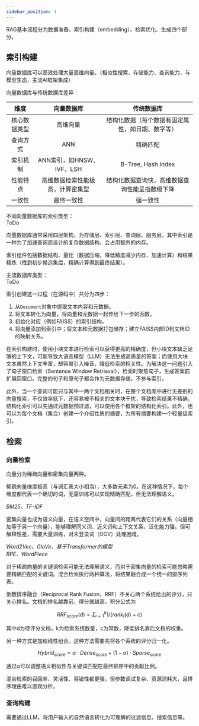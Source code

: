 ```yaml
---
sidebar_position: 1
---
```


RAG基本流程分为数据准备、索引构建（embedding）、检索优化、生成四个部分。  

## 索引构建

向量数据库可以高效处理大量高维向量。（相似性搜索、存储能力、查询能力、与模型生态，主流AI框架集成）    

向量数据库与传统数据库差异：  

|维度|向量数据库|传统数据库|
|:-:|:-:|:-:|
|核心数据类型|高维向量|结构化数据（每个数据有固定属性，如日期、数字等）|
|查询方式|ANN|精确匹配|
|索引机制|ANN索引，如HNSW、IVF、LSH|B-Tree, Hash Index|
|性能特点|高维数据检索性能极高，计算密集型|结构化数据查询快，高维数据查询性能呈指数级下降|
|一致性|最终一致性|强一致性|

不同向量数据库的索引类型：  
ToDo

向量数据库通常采用四层架构，为存储层、索引层、查询层、服务层。其中索引是一种为了加速查询而设计的复杂数据结构，会占用额外的内存。  

索引组件包括数据结构、量化（数据压缩，降低精度减少内存、加速计算）和结果精炼（找到初步候选集后，精确计算得到最终结果）。

主流数据库类型：  
ToDo

索引创建这一过程（在源码中）共分为四步：  

1. 从``Document``对象中提取文本内容和元数据。  
2. 将文本转化为向量，将向量和元数据一起传给下一步的函数。  
3. 初始化对应（例如FAISS）的索引结构。
4. 将向量添加到索引中；将文本和元数据打包储存；建立FAISS内部ID到文档ID的映射关系。  

在索引构建时，使用小块文本进行检索可以获得更高的精确度，但小块文本缺乏足够的上下文，可能导致大语言模型（LLM）无法生成高质量的答案；而使用大块文本虽然上下文丰富，却容易引入噪音，降低检索的相关性。为解决这一问题引入了句子窗口检索（Sentence Window Retrieval），检索时聚焦句子，生成答案前扩展回窗口。完整的句子和原句子都会作为元数据存储，不参与索引。  

此外，当一个查询可能只与其中一两个文档相关时，在整个文档库中进行无差别的向量搜索，不仅效率低下，还容易被不相关的文本块干扰，导致检索结果不精确。结构化索引可以先通过元数据预过滤，可以使用各个框架的结构化索引。此外，也可以为每个文档（集合）创建一个介绍性质的摘要，为所有摘要构建一个轻量级索引。

## 检索

### 向量检索

向量分为稀疏向量和密集向量两种。

稀疏向量维度极高（与词汇表大小相当），大多数元素为0。在这种情况下，每个维度都代表一个确切的词，无需训练可以实现精确匹配，但无法理解语义。  

*BM25、TF-IDF*  

密集向量也成为语义向量，在语义空间中，向量间的距离代表它们的关系（向量相加等于另一个向量），能够理解同义词、近义词和上下文关系，泛化能力强。但可解释性差，需要大量训练，对未登录词（OOV）处理困难。  

*Word2Vec、GloVe、基于Transformer的模型*  
*BPE、WordPiece*

对于稀疏向量的关键词检索可能无法理解语义，而对于密集向量的检索可能忽略需要精确匹配的关键词。混合检索执行两种算法，将结果融合成一个统一的排序列表。  

倒数排序融合（Reciprocal Rank Fusion，RRF）不关心两个系统给出的评分，只关心排名。文档的排名越靠前，得分就越高。积分公式为  

$$
RRF_{score}(d) = \Sigma_{i=1}^k 1/(rank_i(d) + c)
$$

其中d为待评分文档，k为检索系统数量，c为常数，降低排名靠后文档的权重。  

另一种方式是加权线性组合。这种方法需要先将各个系统的评分归一化。  

$$
Hybrid_{score} = \alpha \cdot Dense_{score} + (1 - \alpha) \cdot Sparse_{score}
$$

通过$\alpha$可以调整语义相似性与关键词匹配在最终排序中的贡献比例。  

混合检索的召回率、灵活性、容错性都更强，但参数调试复杂、资源消耗大，且排序理由难以直观分析。  

### 查询构建

需要通过LLM，将用户输入的自然语言转化为可理解的过滤信息、搜索信息等。  

